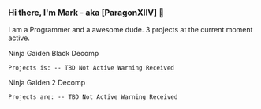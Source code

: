### Hi there, I'm Mark - aka [ParagonXIIV] 👋

I am a Programmer and a awesome dude.
3 projects at the current moment active.

Ninja Gaiden Black Decomp

    Projects is: -- TBD Not Active Warning Received

Ninja Gaiden 2 Decomp
    

    Projects are: -- TBD Not Active Warning Received

